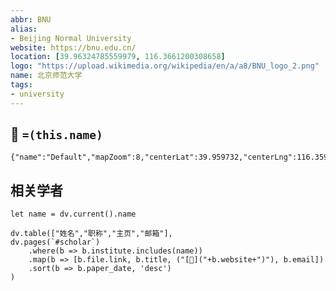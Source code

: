 ```yaml
---
abbr: BNU
alias:
- Beijing Normal University
website: https://bnu.edu.cn/
location: [39.96324785559979, 116.3661200308658]
logo: "https://upload.wikimedia.org/wikipedia/en/a/a8/BNU_logo_2.png"
name: 北京师范大学
tags:
- university
---
```


## 🏫 `=(this.name)`
```mapview
{"name":"Default","mapZoom":8,"centerLat":39.959732,"centerLng":116.35973697755406,"query":"","chosenMapSource":0}
```

## 相关学者
```dataviewjs
let name = dv.current().name

dv.table(["姓名","职称","主页","邮箱"],
dv.pages(`#scholar`)
	.where(b => b.institute.includes(name))
	.map(b => [b.file.link, b.title, ("[🔗]("+b.website+")"), b.email])
	.sort(b => b.paper_date, 'desc')
)
```

